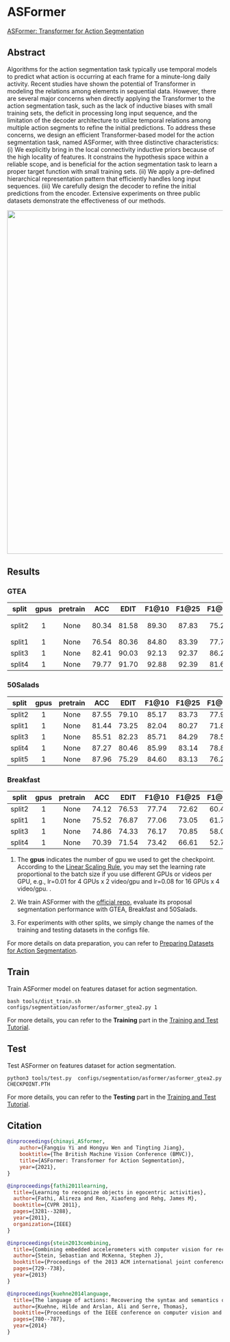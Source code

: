# ASFormer

[ASFormer: Transformer for Action Segmentation](https://arxiv.org/pdf/2110.08568.pdf)

<!-- [ALGORITHM] -->

## Abstract

<!-- [ABSTRACT] -->

Algorithms for the action segmentation task typically use temporal models to predict
what action is occurring at each frame for a minute-long daily activity. Recent studies have shown the potential of Transformer in modeling the relations among elements
in sequential data. However, there are several major concerns when directly applying
the Transformer to the action segmentation task, such as the lack of inductive biases
with small training sets, the deficit in processing long input sequence, and the limitation of the decoder architecture to utilize temporal relations among multiple action segments to refine the initial predictions. To address these concerns, we design an efficient
Transformer-based model for the action segmentation task, named ASFormer, with three
distinctive characteristics: (i) We explicitly bring in the local connectivity inductive priors because of the high locality of features. It constrains the hypothesis space within a
reliable scope, and is beneficial for the action segmentation task to learn a proper target
function with small training sets. (ii) We apply a pre-defined hierarchical representation pattern that efficiently handles long input sequences. (iii) We carefully design the
decoder to refine the initial predictions from the encoder. Extensive experiments on
three public datasets demonstrate the effectiveness of our methods.

<!-- [IMAGE] -->

<div align=center>
<img src="https://user-images.githubusercontent.com/34324155/143016479-2ca7e8b6-a17b-4a4c-b4c9-ae731935cd91.png" width="800"/>
</div>

## Results

### GTEA

| split  | gpus | pretrain |  ACC  | EDIT  | F1@10 | F1@25 | F1@50 | gpu_mem(M) |                       config                       |                       ckpt                        |                       log                        |
| :----: | :--: | :------: | :---: | :---: | :---: | :---: | :---: | :--------: | :------------------------------------------------: | :-----------------------------------------------: | :----------------------------------------------: |
| split2 |  1   |   None   | 80.34 | 81.58 | 89.30 | 87.83 | 75.28 |    1500    | [config](/configs/localization/bmn/bmn_2xb8-400x100-9e_activitynet-feature.py) | [ckpt](https://download.openmmlab.com/mmaction/v1.0/localization/bmn/bmn_2xb8-400x100-9e_activitynet-feature_20220908-79f92857.pth) | [log](https://download.openmmlab.com/mmaction/v1.0/localization/bmn/bmn_2xb8-400x100-9e_activitynet-feature.log)           ｜ |
| split1 |  1   |   None   | 76.54 | 80.36 | 84.80 | 83.39 | 77.74 |    1500    |                         -                          |                         -                         |                        -                         |
| split3 |  1   |   None   | 82.41 | 90.03 | 92.13 | 92.37 | 86.26 |    1500    |                         -                          |                         -                         |                        -                         |
| split4 |  1   |   None   | 79.77 | 91.70 | 92.88 | 92.39 | 81.65 |    1500    |                         -                          |                         -                         |                        -                         |

### 50Salads

| split  | gpus | pretrain |  ACC  | EDIT  | F1@10 | F1@25 | F1@50 | gpu_mem(M) |                       config                       |                       ckpt                        |                       log                        |
| :----: | :--: | :------: | :---: | :---: | :---: | :---: | :---: | :--------: | :------------------------------------------------: | :-----------------------------------------------: | :----------------------------------------------: |
| split2 |  1   |   None   | 87.55 | 79.10 | 85.17 | 83.73 | 77.99 |    7200    | [config](/configs/localization/bmn/bmn_2xb8-400x100-9e_activitynet-feature.py) | [ckpt](https://download.openmmlab.com/mmaction/v1.0/localization/bmn/bmn_2xb8-400x100-9e_activitynet-feature_20220908-79f92857.pth) | [log](https://download.openmmlab.com/mmaction/v1.0/localization/bmn/bmn_2xb8-400x100-9e_activitynet-feature.log) |
| split1 |  1   |   None   | 81.44 | 73.25 | 82.04 | 80.27 | 71.84 |    7200    |                         -                          |                                                   |                                                  |
| split3 |  1   |   None   | 85.51 | 82.23 | 85.71 | 84.29 | 78.57 |    7200    |                         -                          |                         -                         |                        -                         |
| split4 |  1   |   None   | 87.27 | 80.46 | 85.99 | 83.14 | 78.86 |    7200    |                         -                          |                         -                         |                        -                         |
| split5 |  1   |   None   | 87.96 | 75.29 | 84.60 | 83.13 | 76.28 |    7200    |                         -                          |                         -                         |                        -                         |

### Breakfast

| split  | gpus | pretrain |  ACC  | EDIT  | F1@10 | F1@25 | F1@50 | gpu_mem(M) |                       config                       |                       ckpt                        |                       log                        |
| :----: | :--: | :------: | :---: | :---: | :---: | :---: | :---: | :--------: | :------------------------------------------------: | :-----------------------------------------------: | :----------------------------------------------: |
| split2 |  1   |   None   | 74.12 | 76.53 | 77.74 | 72.62 | 60.43 |    8800    | [config](/configs/localization/bmn/bmn_2xb8-400x100-9e_activitynet-feature.py) | [ckpt](https://download.openmmlab.com/mmaction/v1.0/localization/bmn/bmn_2xb8-400x100-9e_activitynet-feature_20220908-79f92857.pth) | [log](https://download.openmmlab.com/mmaction/v1.0/localization/bmn/bmn_2xb8-400x100-9e_activitynet-feature.log) |
| split1 |  1   |   None   | 75.52 | 76.87 | 77.06 | 73.05 | 61.77 |    8800    |                         -                          |                         -                         |                        -                         |
| split3 |  1   |   None   | 74.86 | 74.33 | 76.17 | 70.85 | 58.07 |    8800    |                         -                          |                         -                         |                        -                         |
| split4 |  1   |   None   | 70.39 | 71.54 | 73.42 | 66.61 | 52.76 |    8800    |                         -                          |                         -                         |                        -                         |

1. The **gpus** indicates the number of gpu we used to get the checkpoint.
   According to the [Linear Scaling Rule](https://arxiv.org/abs/1706.02677), you may set the learning rate proportional to the batch size if you use different GPUs or videos per GPU,
   e.g., lr=0.01 for 4 GPUs x 2 video/gpu and lr=0.08 for 16 GPUs x 4 video/gpu. .

2. We train ASFormer with the [official repo](https://github.com/ChinaYi/ASFormer), evaluate its proposal segmentation performance with GTEA, Breakfast and 50Salads.

3. For experiments with other splits, we simply change the names of the training and testing datasets in the configs file.

For more details on data preparation, you can refer to [Preparing Datasets for Action Segmentation](/tools/data/action_seg/README.md).

## Train

Train ASFormer model on features dataset for action segmentation.

```shell
bash tools/dist_train.sh configs/segmentation/asformer/asformer_gtea2.py 1
```

For more details, you can refer to the **Training** part in the [Training and Test Tutorial](/docs/en/user_guides/train_test.md).

## Test

Test ASFormer on features dataset for action segmentation.

```shell
python3 tools/test.py  configs/segmentation/asformer/asformer_gtea2.py CHECKPOINT.PTH
```

For more details, you can refer to the **Testing** part in the [Training and Test Tutorial](/docs/en/user_guides/train_test.md).

## Citation

```BibTeX
@inproceedings{chinayi_ASformer,
	author={Fangqiu Yi and Hongyu Wen and Tingting Jiang},
	booktitle={The British Machine Vision Conference (BMVC)},
	title={ASFormer: Transformer for Action Segmentation},
	year={2021},
}
```

<!-- [DATASET] -->

```BibTeX
@inproceedings{fathi2011learning,
  title={Learning to recognize objects in egocentric activities},
  author={Fathi, Alireza and Ren, Xiaofeng and Rehg, James M},
  booktitle={CVPR 2011},
  pages={3281--3288},
  year={2011},
  organization={IEEE}
}
```

```BibTeX
@inproceedings{stein2013combining,
  title={Combining embedded accelerometers with computer vision for recognizing food preparation activities},
  author={Stein, Sebastian and McKenna, Stephen J},
  booktitle={Proceedings of the 2013 ACM international joint conference on Pervasive and ubiquitous computing},
  pages={729--738},
  year={2013}
}
```

```BibTeX
@inproceedings{kuehne2014language,
  title={The language of actions: Recovering the syntax and semantics of goal-directed human activities},
  author={Kuehne, Hilde and Arslan, Ali and Serre, Thomas},
  booktitle={Proceedings of the IEEE conference on computer vision and pattern recognition},
  pages={780--787},
  year={2014}
}
```
